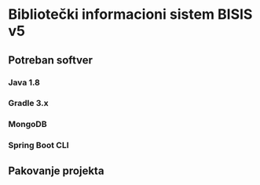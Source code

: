 # Bibliotečki informacioni sistem BISIS v5

## Potreban softver

### Java 1.8

### Gradle 3.x

### MongoDB

### Spring Boot CLI

## Pakovanje projekta

##
